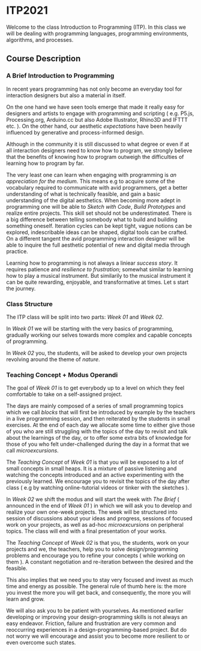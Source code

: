 # ITP2021

Welcome to the class Introduction to Programming (ITP). In this class we will be dealing with programming languages, programming environments, algorithms, and processes.

## Course Description

### **A Brief Introduction to Programming**

In recent years programming has not only become an everyday tool for interaction designers but also a material in itself.

On the one hand we have seen tools emerge that made it really easy for designers and artists to engage with programming and scripting ( e.g. P5.js, Processing.org, Arduino.cc but also Adobe Illustrator, Rhino3D and IFTTT etc. ). On the other hand, our aesthetic *expectations* have been heavily influenced by generative and process-informed design.

Although in the community it is still discussed to what degree or even if at all interaction designers need to know how to program, we strongly believe that the benefits of knowing how to program outweigh the difficulties of learning how to program by far.

The very least one can learn when engaging with programming is *an appreciation for the medium*. This means e.g to acquire some of the vocabulary required to communicate with avid programmers, get a better understanding of what is technically feasible, and gain a basic understanding of the digital aesthetics. When becoming more adept in programming one will be able to *Sketch with Code*, *Build Prototypes* and realize entire projects. This skill set should not be underestimated. There is a big difference between telling somebody what to build and building something oneself. Iteration cycles can be kept tight, vague notions can be explored, indescribable ideas can be shaped, digital tools can be crafted. On a different tangent the avid programming interaction designer will be able to inquire the full aesthetic potential of new and digital media through practice.

Learning how to programming is not always a liniear *success story*. It requires patience and *resilience to frustration*; somewhat similar to learning how to play a musical instrument. But similarily to the musical instrument it can be quite rewarding, enjoyable, and transformative at times. Let s start the journey.

### **Class Structure**

The ITP class will be split into two parts: *Week 01* and *Week 02*.

In *Week 01* we will be starting with the very basics of programming, gradually working our selves towards more complex and capable concepts of programming.

In *Week 02* you, the students, will be asked to develop your own projects revolving around the theme of *nature*.

### **Teaching Concept + Modus Operandi**

The goal of *Week 01* is to get everybody up to a level on which they feel comfortable to take on a self-assigned project.

The days are mainly composed of a series of small programming topics which we call *blocks* that will first be introduced by example by the teachers in a live programming session, and then reiterated by the students in small exercises. At the end of each day we allocate some time to either give those of you who are still struggling with the topics of the day to revisit and talk about the learnings of the day, or to offer some extra bits of knowledge for those of you who felt under-challenged during the day in a format that we call *microexcursions*.

The *Teaching Concept* of *Week 01* is that you will be exposed to a lot of small concepts in small heaps. It is a mixture of passive listening and watching the concepts introduced and an active experimenting with the previously learned. We encourage you to revisit the topics of the day after class ( e.g by watching online-tutorial videos or tinker with the sketches ).

In *Week 02* we shift the modus and will start the week with *The Brief* ( announced in the end of *Week 01* ) in which we will ask you to develop and realize your own one-week projects. The week will be structured into session of discussions about your ideas and progress, sessions of focused work on your projects, as well as ad-hoc *microexcursions* on peripheral topics. The class will end with a final presentation of your works.

The *Teaching Concept* of *Week 02* is that you, the students, work on your projects and we, the teachers, help you to solve design/programming problems and encourage you to refine your concepts ( while working on them ). A constant negotiation and re-iteration between the desired and the feasible.

This also implies that we need you to stay very focused and invest as much time and energy as possible. The general rule of thumb here is: the more you invest the more you will get back, and consequently, the more you will learn and grow.

We will also ask you to be patient with yourselves. As mentioned earlier developing or improving your design-programming skills is not always an easy endeavor. Friction, failure and frustration are very common and reoccurring experiences in a design-programming-based project. But do not worry we will encourage and assist you to become more resilient to or even overcome such states.